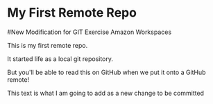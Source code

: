 # My First Remote Repo

#New Modification for GIT Exercise Amazon Workspaces

This is my first remote repo.

It started life as a local git repository.

But you'll be able to read this on GitHub when we put it onto a GitHub remote!

This text is what I am going to add as a new change to be committed
